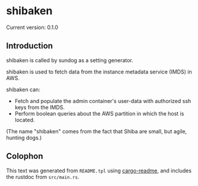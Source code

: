 # shibaken

Current version: 0.1.0

## Introduction

shibaken is called by sundog as a setting generator.

shibaken is used to fetch data from the instance metadata service (IMDS) in AWS.

shibaken can:
* Fetch and populate the admin container's user-data with authorized ssh keys from the IMDS.
* Perform boolean queries about the AWS partition in which the host is located.

(The name "shibaken" comes from the fact that Shiba are small, but agile, hunting dogs.)

## Colophon

This text was generated from `README.tpl` using [cargo-readme](https://crates.io/crates/cargo-readme), and includes the rustdoc from `src/main.rs`.